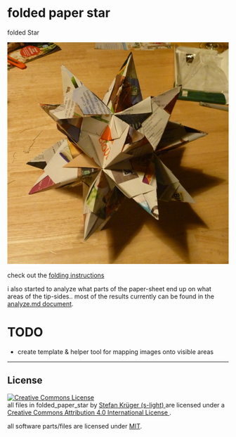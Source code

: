 <!--lint disable list-item-indent-->
<!--lint disable list-item-bullet-indent-->

# folded paper star
folded Star

![star](images/P1750919_crop_small.jpg)

check out the [folding instructions](fold.md)

i also started to analyze what parts of the paper-sheet end up on what areas of the tip-sides..
most of the results currently can be found in the [analyze.md document](analyze.md).

# TODO
- create template & helper tool for mapping images onto visible areas





---

## License
<!-- license info -->
<p>
<a rel="license" href="http://creativecommons.org/licenses/by/4.0/">
    <img alt="Creative Commons License" style="border-width:0"
        src="https://i.creativecommons.org/l/by/4.0/88x31.png" />
</a><br />
<span xmlns:dct="http://purl.org/dc/terms/" property="dct:title">
    all files in folded_paper_star
</span> by
<a
    xmlns:cc="http://creativecommons.org/ns#"
    href="https://github.com/s-light/folded_paper_star"
    property="cc:attributionName"
    rel="cc:attributionURL">
    Stefan Krüger (s-light)
</a>
are licensed under a<br/>
<a rel="license" href="http://creativecommons.org/licenses/by/4.0/">
    Creative Commons Attribution 4.0 International License
</a>.
</p>

all software parts/files are licensed under [MIT](LICENSE).
